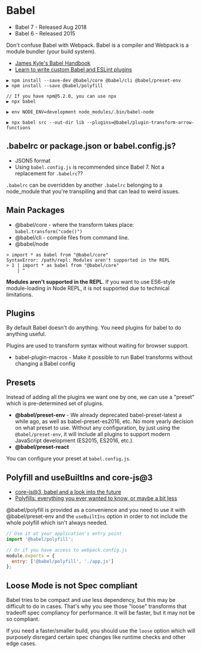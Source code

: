 # Babel

* Babel 7 - Released Aug 2018
* Babel 6 - Released 2015

Don't confuse Babel with Webpack. Babel is a compiler and Webpack is a module bundler (your build system).

* [James Kyle's Babel Handbook](https://github.com/thejameskyle/babel-handbook/)
* [Learn to write custom Babel and ESLint plugins](https://blog.kentcdodds.com/how-writing-custom-babel-and-eslint-plugins-can-increase-your-productivity-and-improve-user-fd6dd8076e26)

```
▶ npm install --save-dev @babel/core @babel/cli @babel/preset-env
▶ npm install --save @babel/polyfill

// If you have npm@5.2.0, you can use npx
▶ npx babel

▶ env NODE_ENV=development node_modules/.bin/babel-node

▶ npx babel src --out-dir lib --plugins=@babel/plugin-transform-arrow-functions
```

## .babelrc or package.json or babel.config.js?

* JSON5 format
* Using `babel.config.js` is recommended since Babel 7. Not a replacement for `.babelrc`??

`.babelrc` can be overridden by another `.babelrc` belonging to a node_module that you're transpiling and that can lead to weird issues.

## Main Packages

* @babel/core - where the transform takes place: `babel.transform("code()")`
* @babel/cli - compile files from command line.
* @babel/node

```
> import * as babel from "@babel/core"
SyntaxError: /path/repl: Modules aren't supported in the REPL
> 1 | import * as babel from "@babel/core"
    | ^
```

**Modules aren't supported in the REPL**. If you want to use ES6-style module-loading in Node REPL, it is not supported due to technical limitations.

## Plugins

By default Babel doesn't do anything. You need plugins for babel to do anything useful.

Plugins are used to transform syntax without waiting for browser support.

* babel-plugin-macros - Make it possible to run Babel transforms without changing a Babel config

## Presets

Instead of adding all the plugins we want one by one, we can use a "preset" which is pre-determined set of plugins.

* **@babel/preset-env** - We already deprecated babel-preset-latest a while ago, as well as babel-preset-es2016, etc. No more yearly decision on what preset to use. Without any configuration, by just using the `@babel/preset-env`, it will include all plugins to support modern JavaScript development (ES2015, ES2016, etc.).
* **@babel/preset-react**

You can configure your preset at `babel.config.js`.

## Polyfill and useBuiltIns and core-js@3

* [core-js@3, babel and a look into the future](https://github.com/zloirock/core-js/blob/master/docs/2019-03-19-core-js-3-babel-and-a-look-into-the-future.md)
* [Polyfills: everything you ever wanted to know, or maybe a bit less](https://hackernoon.com/polyfills-everything-you-ever-wanted-to-know-or-maybe-a-bit-less-7c8de164e423)

@babel/polyfill is provided as a convenience and you need to use it with @babel/preset-env and the `useBuiltIns` option in order to not include the whole polyfill which isn't always needed.

```js
// Use it at your application's entry point
import '@babel/polyfill';

// Or if you have access to webpack.config.js
module.exports = {
  entry: ['@babel/polyfill', './app.js']
};
```

## Loose Mode is not Spec compliant

Babel tries to be compact and use less dependency, but this may be difficult to do in cases. That's why you see those "loose" transforms that tradeoff spec compliancy for performance. It will be faster, but it may not be so compliant.

If you need a faster/smaller build, you should use the `loose` option which will purposely disregard certain spec changes like runtime checks and other edge cases.

